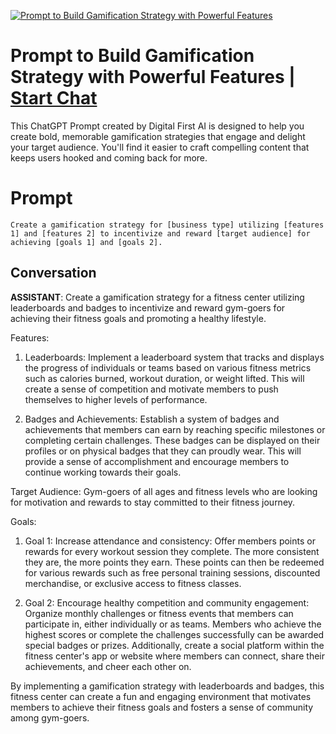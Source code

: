 
[![Prompt to Build Gamification Strategy with Powerful Features](https://flow-user-images.s3.us-west-1.amazonaws.com/prompt/qpyq2oOggeq6CF8ILVARx/1693389879212)](https://gptcall.net/chat.html?data=%7B%22contact%22%3A%7B%22id%22%3A%22qpyq2oOggeq6CF8ILVARx%22%2C%22flow%22%3Atrue%7D%7D)
# Prompt to Build Gamification Strategy with Powerful Features | [Start Chat](https://gptcall.net/chat.html?data=%7B%22contact%22%3A%7B%22id%22%3A%22qpyq2oOggeq6CF8ILVARx%22%2C%22flow%22%3Atrue%7D%7D)
This ChatGPT Prompt created by Digital First AI is designed to help you create bold, memorable gamification strategies that engage and delight your target audience. You'll find it easier to craft compelling content that keeps users hooked and coming back for more.

# Prompt

```
Create a gamification strategy for [business type] utilizing [features 1] and [features 2] to incentivize and reward [target audience] for achieving [goals 1] and [goals 2].
```

## Conversation

**ASSISTANT**: Create a gamification strategy for a fitness center utilizing leaderboards and badges to incentivize and reward gym-goers for achieving their fitness goals and promoting a healthy lifestyle.



Features:

1. Leaderboards: Implement a leaderboard system that tracks and displays the progress of individuals or teams based on various fitness metrics such as calories burned, workout duration, or weight lifted. This will create a sense of competition and motivate members to push themselves to higher levels of performance.



2. Badges and Achievements: Establish a system of badges and achievements that members can earn by reaching specific milestones or completing certain challenges. These badges can be displayed on their profiles or on physical badges that they can proudly wear. This will provide a sense of accomplishment and encourage members to continue working towards their goals.



Target Audience: Gym-goers of all ages and fitness levels who are looking for motivation and rewards to stay committed to their fitness journey.



Goals:

1. Goal 1: Increase attendance and consistency: Offer members points or rewards for every workout session they complete. The more consistent they are, the more points they earn. These points can then be redeemed for various rewards such as free personal training sessions, discounted merchandise, or exclusive access to fitness classes.



2. Goal 2: Encourage healthy competition and community engagement: Organize monthly challenges or fitness events that members can participate in, either individually or as teams. Members who achieve the highest scores or complete the challenges successfully can be awarded special badges or prizes. Additionally, create a social platform within the fitness center's app or website where members can connect, share their achievements, and cheer each other on.



By implementing a gamification strategy with leaderboards and badges, this fitness center can create a fun and engaging environment that motivates members to achieve their fitness goals and fosters a sense of community among gym-goers.


